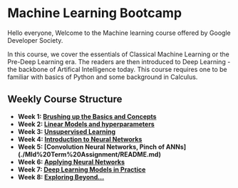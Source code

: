 # Machine Learning Bootcamp

Hello everyone, Welcome to the Machine learning course offered by Google Developer Society.

In this course, we cover the essentials of Classical Machine Learning or the Pre-Deep Learning era. The readers are then introduced to Deep Learning - the backbone of Artifical Intelligence today. This course requires one to be familiar with basics of Python and some background in Calculus.

## Weekly Course Structure
* **Week 1: [Brushing up the Basics and Concepts](https://github.com/wncc/learners-space/tree/master/Machine%20Learning/Week%201)**
* **Week 2: [Linear Models and hyperparameters](https://github.com/wncc/learners-space/tree/master/Machine%20Learning/Week%202)**
 * **Week 3: [ Unsupervised Learning](https://github.com/wncc/learners-space/tree/master/Machine%20Learning/Week%202)**
 * **Week 4: [Introduction to Neural Networks](https://github.com/wncc/learners-space/tree/master/Machine%20Learning/Week%204)**
 * **Week 5: [Convolution Neural Networks, Pinch of ANNs] (./MId%20Term%20Assignment/README.md)**
 * **Week 6: [Applying Neural Networks](https://github.com/wncc/learners-space/tree/master/Machine%20Learning/Week%205)**
 * **Week 7: [Deep Learning Models in Practice](https://github.com/wncc/learners-space/tree/master/Machine%20Learning/Week%206)**
 * **Week 8: [Exploring Beyond...](./End%20Term%20Assignment/README.md)**
 

